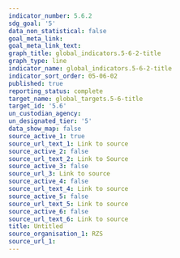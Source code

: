 ```yaml
---
indicator_number: 5.6.2
sdg_goal: '5'
data_non_statistical: false
goal_meta_link: 
goal_meta_link_text: 
graph_title: global_indicators.5-6-2-title
graph_type: line
indicator_name: global_indicators.5-6-2-title
indicator_sort_order: 05-06-02
published: true
reporting_status: complete
target_name: global_targets.5-6-title
target_id: '5.6'
un_custodian_agency:
un_designated_tier: '5'
data_show_map: false
source_active_1: true
source_url_text_1: Link to source
source_active_2: false
source_url_text_2: Link to Source
source_active_3: false
source_url_3: Link to source
source_active_4: false
source_url_text_4: Link to source
source_active_5: false
source_url_text_5: Link to source
source_active_6: false
source_url_text_6: Link to source
title: Untitled
source_organisation_1: RZS 
source_url_1: 
---
```

